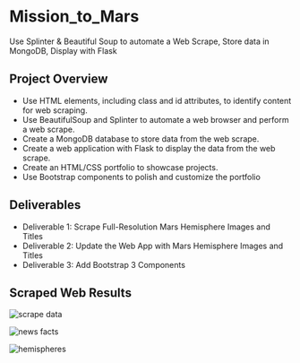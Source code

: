 # Mission_to_Mars
Use Splinter & Beautiful Soup to automate a Web Scrape, Store data in MongoDB, Display with Flask

## Project Overview
* Use HTML elements, including class and id attributes, to identify content for web scraping.
* Use BeautifulSoup and Splinter to automate a web browser and perform a web scrape.
* Create a MongoDB database to store data from the web scrape.
* Create a web application with Flask to display the data from the web scrape.
* Create an HTML/CSS portfolio to showcase projects.
* Use Bootstrap components to polish and customize the portfolio

## Deliverables
* Deliverable 1: Scrape Full-Resolution Mars Hemisphere Images and Titles
* Deliverable 2: Update the Web App with Mars Hemisphere Images and Titles
* Deliverable 3: Add Bootstrap 3 Components

## Scraped Web Results 
![scrape data](https://user-images.githubusercontent.com/73972332/107165720-a9219e00-6968-11eb-8426-ec37867fc962.png)

![news facts](https://user-images.githubusercontent.com/73972332/107165733-b179d900-6968-11eb-8406-2dcac7b55bb7.png)

![hemispheres](https://user-images.githubusercontent.com/73972332/107165754-c5253f80-6968-11eb-9cef-19a47ad2084b.png)
